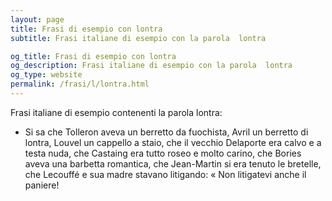 ```yaml
---
layout: page
title: Frasi di esempio con lontra 
subtitle: Frasi italiane di esempio con la parola  lontra

og_title: Frasi di esempio con lontra 
og_description: Frasi italiane di esempio con la parola  lontra
og_type: website
permalink: /frasi/l/lontra.html
---
```


Frasi italiane di esempio contenenti la parola lontra:


- Si sa che Tolleron aveva un berretto da fuochista, Avril un berretto di lontra, Louvel un cappello a staio, che il vecchio Delaporte era calvo e a testa nuda, che Castaing era tutto roseo e molto carino, che Bories aveva una barbetta romantica, che Jean-Martin si era tenuto le bretelle, che Lecouffé e sua madre stavano litigando: « Non litigatevi anche il paniere!
